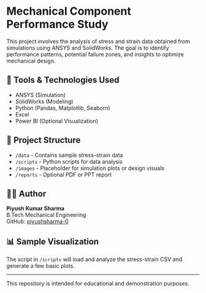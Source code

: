 # Mechanical Component Performance Study

This project involves the analysis of stress and strain data obtained from simulations using ANSYS and SolidWorks. The goal is to identify performance patterns, potential failure zones, and insights to optimize mechanical design.

## 🔧 Tools & Technologies Used
- ANSYS (Simulation)
- SolidWorks (Modeling)
- Python (Pandas, Matplotlib, Seaborn)
- Excel
- Power BI (Optional Visualization)

## 📁 Project Structure
- `/data` - Contains sample stress-strain data
- `/scripts` - Python scripts for data analysis
- `/images` - Placeholder for simulation plots or design visuals
- `/reports` - Optional PDF or PPT report

## 👨‍💻 Author
**Piyush Kumar Sharma**  
B.Tech Mechanical Engineering  
GitHub: [piyushsharma-0](https://github.com/piyushsharma-0)

## 📊 Sample Visualization
The script in `/scripts` will load and analyze the stress-strain CSV and generate a few basic plots.

---

This repository is intended for educational and demonstration purposes.